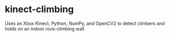 # kinect-climbing
Uses an Xbox Kinect, Python, NumPy, and OpenCV2 to detect climbers and holds on an indoor rock-climbing wall.

